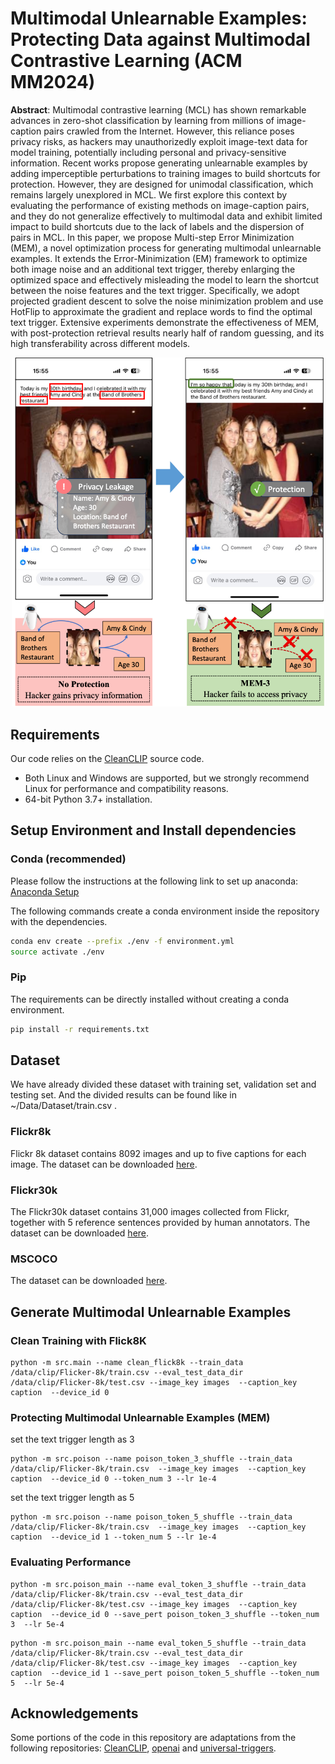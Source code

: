 # Multimodal Unlearnable Examples: Protecting Data against Multimodal Contrastive Learning (ACM MM2024)

**Abstract**: Multimodal contrastive learning (MCL) has shown remarkable advances in zero-shot classification by learning from millions of image-caption pairs crawled from the Internet. However, this reliance poses privacy risks, as hackers may unauthorizedly exploit image-text data for model training, potentially including personal and privacy-sensitive information. Recent works propose generating unlearnable examples by adding imperceptible perturbations to training images to build shortcuts for protection. However, they are designed for unimodal classification, which remains largely unexplored in MCL. We first explore this context by evaluating the performance of existing methods on image-caption pairs, and they do not generalize effectively to multimodal data and exhibit limited impact to build shortcuts due to the lack of labels and the dispersion of pairs in MCL. In this paper, we propose Multi-step Error Minimization (MEM), a novel optimization process for generating multimodal unlearnable examples. It extends the Error-Minimization (EM) framework to optimize both image noise and an additional text trigger, thereby enlarging the optimized space and effectively misleading the model to learn the shortcut between the noise features and the text trigger. Specifically, we adopt projected gradient descent to solve the noise minimization problem and use HotFlip to approximate the gradient and replace words to find the optimal text trigger. Extensive experiments demonstrate the effectiveness of MEM, with post-protection retrieval results nearly half of random guessing, and its high transferability across different models.

<div align="center">
	<img src="./facebook.png" alt="Editor" width="500">
</div>

## Requirements
Our code relies on the [CleanCLIP](https://github.com/nishadsinghi/CleanCLIP) source code.

- Both Linux and Windows are supported, but we strongly recommend Linux for performance and compatibility reasons.
- 64-bit Python 3.7+ installation.

## Setup Environment and Install dependencies


### Conda (recommended)

Please follow the instructions at the following link to set up
anaconda: [Anaconda Setup](https://docs.anaconda.com/anaconda/install/index.html)

The following commands create a conda environment inside the repository with the dependencies.

```bash
conda env create --prefix ./env -f environment.yml
source activate ./env
```

### Pip

The requirements can be directly installed without creating a conda environment.

```bash
pip install -r requirements.txt
```
## Dataset
We have already divided these dataset with training set, validation set and testing set. And the divided results can be found like in ~/Data/Dataset/train.csv .

### Flickr8k
Flickr 8k dataset contains 8092 images and up to five captions for each image. The dataset can be downloaded [here](https://www.kaggle.com/datasets/adityajn105/flickr8k).

### Flickr30k
The Flickr30k dataset contains 31,000 images collected from Flickr, together with 5 reference sentences provided by human annotators. The dataset can be downloaded [here](https://www.kaggle.com/datasets/hsankesara/flickr-image-dataset).

### MSCOCO

The dataset can be downloaded [here](https://www.kaggle.com/datasets/awsaf49/coco-2017-dataset).





## Generate Multimodal Unlearnable Examples
### Clean Training with Flick8K
```
python -m src.main --name clean_flick8k --train_data /data/clip/Flicker-8k/train.csv --eval_test_data_dir /data/clip/Flicker-8k/test.csv --image_key images  --caption_key caption  --device_id 0
```


### Protecting Multimodal Unlearnable Examples (MEM)

set the text trigger length as 3
```
python -m src.poison --name poison_token_3_shuffle --train_data /data/clip/Flicker-8k/train.csv  --image_key images  --caption_key caption  --device_id 0 --token_num 3 --lr 1e-4 
```

set the text trigger length as 5
```
python -m src.poison --name poison_token_5_shuffle --train_data /data/clip/Flicker-8k/train.csv  --image_key images  --caption_key caption  --device_id 1 --token_num 5 --lr 1e-4
```

### Evaluating Performance 

```
python -m src.poison_main --name eval_token_3_shuffle --train_data /data/clip/Flicker-8k/train.csv --eval_test_data_dir /data/clip/Flicker-8k/test.csv --image_key images  --caption_key caption  --device_id 0 --save_pert poison_token_3_shuffle --token_num 3  --lr 5e-4
```

```
python -m src.poison_main --name eval_token_5_shuffle --train_data /data/clip/Flicker-8k/train.csv --eval_test_data_dir /data/clip/Flicker-8k/test.csv --image_key images  --caption_key caption  --device_id 1 --save_pert poison_token_5_shuffle --token_num 5  --lr 5e-4
```

## Acknowledgements

Some portions of the code in this repository are adaptations from the following repositories: [CleanCLIP](https://github.com/nishadsinghi/CleanCLIP), [openai](https://github.com/openai/CLIP) and [universal-triggers](https://github.com/Eric-Wallace/universal-triggers).